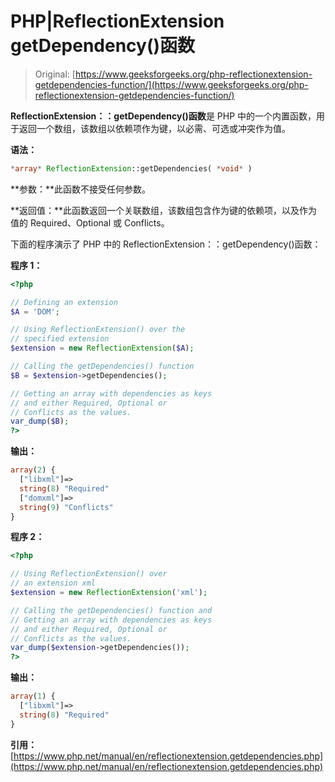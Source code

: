 # PHP|ReflectionExtension getDependency()函数

> Original: [https://www.geeksforgeeks.org/php-reflectionextension-getdependencies-function/](https://www.geeksforgeeks.org/php-reflectionextension-getdependencies-function/)

**ReflectionExtension：：getDependency()函数**是 PHP 中的一个内置函数，用于返回一个数组，该数组以依赖项作为键，以必需、可选或冲突作为值。

**语法：**

```php
*array* ReflectionExtension::getDependencies( *void* )
```

**参数：**此函数不接受任何参数。

**返回值：**此函数返回一个关联数组，该数组包含作为键的依赖项，以及作为值的 Required、Optional 或 Conflicts。

下面的程序演示了 PHP 中的 ReflectionExtension：：getDependency()函数：

**程序 1：**

```php
<?php

// Defining an extension
$A = 'DOM';

// Using ReflectionExtension() over the 
// specified extension
$extension = new ReflectionExtension($A);

// Calling the getDependencies() function
$B = $extension->getDependencies();

// Getting an array with dependencies as keys
// and either Required, Optional or 
// Conflicts as the values.
var_dump($B);
?>
```

**输出：**

```php
array(2) {
  ["libxml"]=>
  string(8) "Required"
  ["domxml"]=>
  string(9) "Conflicts"
}

```

**程序 2：**

```php
<?php

// Using ReflectionExtension() over 
// an extension xml
$extension = new ReflectionExtension('xml');

// Calling the getDependencies() function and
// Getting an array with dependencies as keys
// and either Required, Optional or 
// Conflicts as the values.
var_dump($extension->getDependencies());
?>
```

**输出：**

```php
array(1) {
  ["libxml"]=>
  string(8) "Required"
}

```

**引用：**[https://www.php.net/manual/en/reflectionextension.getdependencies.php](https://www.php.net/manual/en/reflectionextension.getdependencies.php)